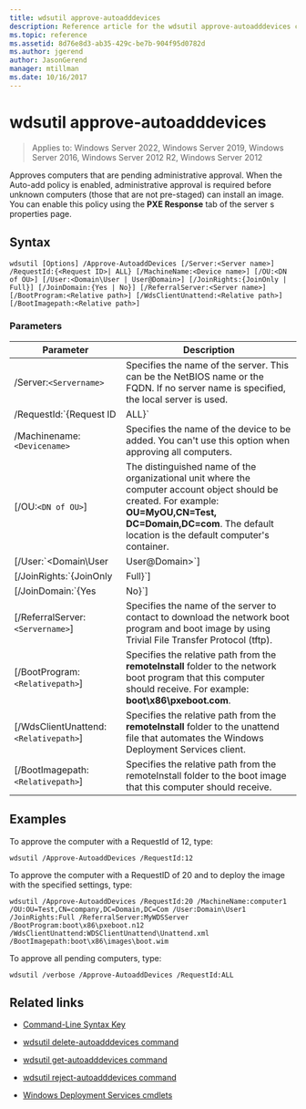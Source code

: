 ```yaml
---
title: wdsutil approve-autoadddevices
description: Reference article for the wdsutil approve-autoadddevices command, which approves computers that are pending administrative approval.
ms.topic: reference
ms.assetid: 8d76e8d3-ab35-429c-be7b-904f95d0782d
ms.author: jgerend
author: JasonGerend
manager: mtillman
ms.date: 10/16/2017
---
```


# wdsutil approve-autoadddevices

>Applies to: Windows Server 2022, Windows Server 2019, Windows Server 2016, Windows Server 2012 R2, Windows Server 2012

Approves computers that are pending administrative approval. When the Auto-add policy is enabled, administrative approval is required before unknown computers (those that are not pre-staged) can install an image. You can enable this policy using the **PXE Response** tab of the server s properties page.

## Syntax

```
wdsutil [Options] /Approve-AutoaddDevices [/Server:<Server name>] /RequestId:{<Request ID>| ALL} [/MachineName:<Device name>] [/OU:<DN of OU>] [/User:<Domain\User | User@Domain>] [/JoinRights:{JoinOnly | Full}] [/JoinDomain:{Yes | No}] [/ReferralServer:<Server name>] [/BootProgram:<Relative path>] [/WdsClientUnattend:<Relative path>] [/BootImagepath:<Relative path>]
```

### Parameters

| Parameter | Description |
|--|--|
| /Server:`<Servername>` | Specifies the name of the server. This can be the NetBIOS name or the FQDN. If no server name is specified, the local server is used. |
| /RequestId:`{Request ID|ALL}` | Specifies the request ID assigned to the pending computer. Specify **ALL** to approve all pending computers. |
| /Machinename:`<Devicename>` | Specifies the name of the device to be added. You can't use this option when approving all computers. |
| [/OU:`<DN of OU>`] | The distinguished name of the organizational unit where the computer account object should be created. For example: **OU=MyOU,CN=Test, DC=Domain,DC=com**. The default location is the default computer's container. |
| [/User:`<Domain\User|User@Domain>`] | Sets permissions on the computer account object to give the specified user the necessary rights to join the computer to the domain. |
| [/JoinRights:`{JoinOnly|Full}`] | Specifies the type of rights to be assigned to the user.<ul><li>**JoinOnly** - Requires the administrator to reset the computer account before the user can join the computer to the domain.</li><li>**Full** - Gives full access to the user, which includes the right to join the computer to the domain. |
| [/JoinDomain:`{Yes|No}`] | Specifies whether the computer should be joined to the domain as this computer account during operating system installation. The default value is **Yes**. |
| [/ReferralServer:`<Servername>`] | Specifies the name of the server to contact to download the network boot program and boot image by using Trivial File Transfer Protocol (tftp). |
| [/BootProgram:`<Relativepath>`] | Specifies the relative path from the **remoteInstall** folder to the network boot program that this computer should receive. For example: **boot\x86\pxeboot.com**. |
| [/WdsClientUnattend:`<Relativepath>`] | Specifies the relative path from the **remoteInstall** folder to the unattend file that automates the Windows Deployment Services client. |
| [/BootImagepath:`<Relativepath>`] | Specifies the relative path from the remoteInstall folder to the boot image that this computer should receive. |

## Examples

To approve the computer with a RequestId of 12, type:

```
wdsutil /Approve-AutoaddDevices /RequestId:12
```

To approve the computer with a RequestID of 20 and to deploy the image with the specified settings, type:

```
wdsutil /Approve-AutoaddDevices /RequestId:20 /MachineName:computer1 /OU:OU=Test,CN=company,DC=Domain,DC=Com /User:Domain\User1
/JoinRights:Full /ReferralServer:MyWDSServer /BootProgram:boot\x86\pxeboot.n12 /WdsClientUnattend:WDSClientUnattend\Unattend.xml /BootImagepath:boot\x86\images\boot.wim
```

To approve all pending computers, type:

```
wdsutil /verbose /Approve-AutoaddDevices /RequestId:ALL
```

## Related links

- [Command-Line Syntax Key](command-line-syntax-key.md)

- [wdsutil delete-autoadddevices command](wdsutil-delete-autoadddevices.md)

- [wdsutil get-autoadddevices command](wdsutil-get-autoadddevices.md)

- [wdsutil reject-autoadddevices command](wdsutil-reject-autoadddevices.md)

- [Windows Deployment Services cmdlets](/powershell/module/wds)
